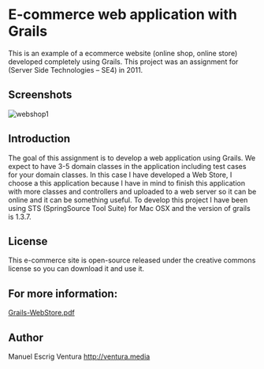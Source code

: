 # E-commerce web application with Grails

This is an example of a ecommerce website (online shop, online store) developed completely using Grails. 
This project was an assignment for (Server Side Technologies – SE4) in 2011.

## Screenshots

![webshop1](https://cloud.githubusercontent.com/assets/1849990/12885649/e324699e-ce67-11e5-8088-77052009fc07.png)

## Introduction
The goal of this assignment is to develop a web application using Grails. We expect to have 3-5 domain classes in the application including test cases for your domain classes.
In this case I have developed a Web Store, I choose a this application because I have in mind to finish this application with more classes and controllers and uploaded to a web server so it can be online and it can be something useful.
To develop this project I have been using STS (SpringSource Tool Suite) for Mac OSX and the version of grails is 1.3.7.

## License
This e-commerce site is open-source released under the creative commons license so you can download it and use it.


## For more information:
[Grails-WebStore.pdf](https://github.com/manuelescrig/grails-store/files/121551/Grails-WebStore.pdf)


## Author
Manuel Escrig Ventura
http://ventura.media
